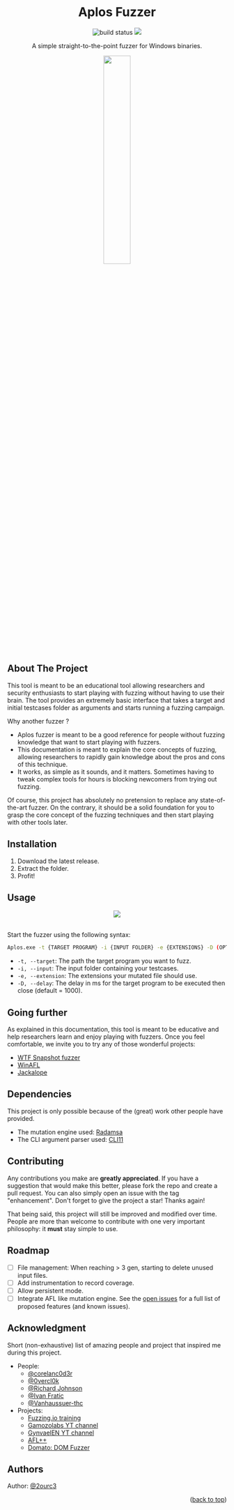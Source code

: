 <!-- PROJECT SHIELDS -->
<div align="center">
    <h1 align="center">Aplos Fuzzer</h1>
<img src="https://img.shields.io/circleci/project/github/badges/shields/master" alt="build status"></a>
<img src="https://img.shields.io/badge/version-0.1-blue"></a>
    <p align="center">
    A simple straight-to-the-point fuzzer for Windows binaries.
  </p>
<img src=https://github.com/20urc3/Aplos/assets/94982366/3f6930f5-5be1-4e61-b917-0681be3d5f36 align="center" style="width: 35%; height: auto;">
</div>

<!-- ABOUT THE PROJECT -->
## About The Project
This tool is meant to be an educational tool allowing researchers and security enthusiasts to start playing with fuzzing without having to use their brain.
The tool provides an extremely basic interface that takes a target and initial testcases folder as arguments and starts running a fuzzing campaign. 

Why another fuzzer ?
* Aplos fuzzer is meant to be a good reference for people without fuzzing knowledge that want to start playing with fuzzers.
* This documentation is meant to explain the core concepts of fuzzing, allowing researchers to rapidly gain knowledge about the pros and cons of this technique.
* It works, as simple as it sounds, and it matters. Sometimes having to tweak complex tools for hours is blocking newcomers from trying out fuzzing.

Of course, this project has absolutely no pretension to replace any state-of-the-art fuzzer. On the contrary, it should be a solid foundation for you to grasp the core concept of the fuzzing techniques and then start playing with other tools later. 

<!-- Installation -->
## Installation
1. Download the latest release.
2. Extract the folder.
3. Profit!

<!-- USAGE EXAMPLES -->
## Usage
<div align="center">
<img src=https://github.com/20urc3/Aplos/assets/94982366/989e0a88-50bd-47e0-b39e-a2a2970daee9 align="center">
</div>
<br />
  
Start the fuzzer using the following syntax: 
```sh
Aplos.exe -t {TARGET PROGRAM} -i {INPUT FOLDER} -e {EXTENSIONS} -D (OPTIONAL) {DELAY TIMEOUT}`
```
* `-t, --target`: The path the target program you want to fuzz.
* `-i, --input`: The input folder containing your testcases.
* `-e, --extension`: The extensions your mutated file should use.
* `-D, --delay`: The delay in ms for the target program to be executed then close (default = 1000).  

## Going further
As explained in this documentation, this tool is meant to be educative and help researchers learn and enjoy playing with fuzzers. 
Once you feel comfortable, we invite you to try any of those wonderful projects:
* [WTF Snapshot fuzzer][wtf-url]
* [WinAFL][wafl-url]
* [Jackalope][jck-url]

<!-- Dependencies -->
## Dependencies
This project is only possible because of the (great) work other people have provided. 
- The mutation engine used: [Radamsa](https://gitlab.com/akihe/radamsa)
- The CLI argument parser used: [CLI11](https://github.com/CLIUtils/CLI11)

<!-- CONTRIBUTING -->
## Contributing
Any contributions you make are **greatly appreciated**. If you have a suggestion that would make this better, please fork the repo and create a pull request. You can also simply open an issue with the tag "enhancement". Don't forget to give the project a star! Thanks again! 

That being said, this project will still be improved and modified over time. People are more than welcome to contribute with one very important philosophy: it **must** stay simple to use. 

<!-- ROADMAP -->
## Roadmap
- [ ] File management: When reaching > 3 gen, starting to delete unused input files.
- [ ] Add instrumentation to record coverage.
- [ ] Allow persistent mode.
- [ ] Integrate AFL like mutation engine.
See the [open issues](https://github.com/20urc3/Aplos/issues) for a full list of proposed features (and known issues).

<!-- ACKNOWLEDGMENTS -->
## Acknowledgment
Short (non-exhaustive) list of amazing people and project that inspired me during this project.
- People:
    * [@corelanc0d3r](https://twitter.com/corelanc0d3r)
    * [@0vercl0k](https://twitter.com/0vercl0k)
    * [@Richard Johnson](https://twitter.com/richinseattle)
    * [@Ivan Fratic](https://twitter.com/ifsecure)
    * [@Vanhaussuer-thc](https://twitter.com/hackerschoice)
- Projects:
    * [Fuzzing.io training](https://www.fuzzing.io/)
    * [Gamozolabs YT channel](https://www.youtube.com/@gamozolabs)
    * [GynvaelEN YT channel](https://www.youtube.com/@GynvaelEN)
    * [AFL++](https://github.com/AFLplusplus/AFLplusplus)
    * [Domato: DOM Fuzzer](https://github.com/googleprojectzero/domato)

## Authors
Author: [@2ourc3](https://twitter.com/2ourc3)

<p align="right">(<a href="#readme-top">back to top</a>)</p>

[wtf-url]: https://github.com/0vercl0k/wtf
[wafl-url]: https://github.com/googleprojectzero/winafl
[jck-url]: https://github.com/googleprojectzero/Jackalope

